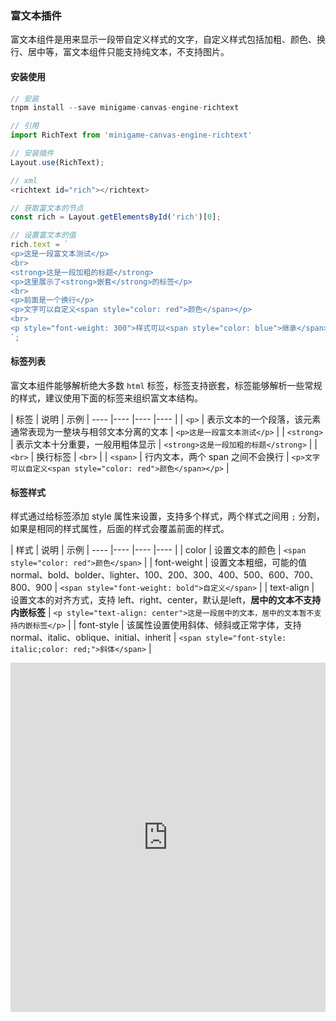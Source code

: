### 富文本插件
富文本组件是用来显示一段带自定义样式的文字，自定义样式包括加粗、颜色、换行、居中等，富文本组件只能支持纯文本，不支持图片。

#### 安装使用
``` js
// 安装
tnpm install --save minigame-canvas-engine-richtext

// 引用
import RichText from 'minigame-canvas-engine-richtext'

// 安装插件
Layout.use(RichText);

// xml
<richtext id="rich"></richtext>

// 获取富文本的节点
const rich = Layout.getElementsById('rich')[0];

// 设置富文本的值
rich.text = `
<p>这是一段富文本测试</p>
<br>
<strong>这是一段加粗的标题</strong>
<p>这里展示了<strong>嵌套</strong>的标签</p>
<br>
<p>前面是一个换行</p>
<p>文字可以自定义<span style="color: red">颜色</span></p>
<br>
<p style="font-weight: 300">样式可以<span style="color: blue">继承</span>，也可以<span style="font-weight: bold">自定义</span>，这段很长的文字会自动换行，富文本组件都会自动处理好</p>
`;
```

#### 标签列表
富文本组件能够解析绝大多数 `html` 标签，标签支持嵌套，标签能够解析一些常规的样式，建议使用下面的标签来组织富文本结构。

| 标签 | 说明 | 示例 |
---- |---- |---- |---- |
| `<p>` | 表示文本的一个段落，该元素通常表现为一整块与相邻文本分离的文本 | `<p>这是一段富文本测试</p>` |
| `<strong>` | 表示文本十分重要，一般用粗体显示 | `<strong>这是一段加粗的标题</strong>` | 
| `<br>` | 换行标签 | `<br>` |
| `<span>` | 行内文本，两个 span 之间不会换行 | `<p>文字可以自定义<span style="color: red">颜色</span></p>` |

#### 标签样式
样式通过给标签添加 style 属性来设置，支持多个样式，两个样式之间用 `;` 分割，如果是相同的样式属性，后面的样式会覆盖前面的样式。

| 样式 | 说明  | 示例 |
---- |---- |---- |---- |
| color | 设置文本的颜色 | `<span style="color: red">颜色</span>` |
| font-weight | 设置文本粗细，可能的值 normal、bold、bolder、lighter、100、200、300、400、500、600、700、800、900 | `<span style="font-weight: bold">自定义</span>` |
| text-align | 设置文本的对齐方式，支持 left、right、center，默认是left，**居中的文本不支持内嵌标签** | `<p style="text-align: center">这是一段居中的文本，居中的文本暂不支持内嵌标签</p>` |
| font-style | 该属性设置使用斜体、倾斜或正常字体，支持 normal、italic、oblique、initial、inherit | `<span style="font-style: italic;color: red;">斜体</span>` |

<iframe height="559.0476684570312" style="width: 100%;" scrolling="no" title="Layout RichText Demo" src="https://codepen.io/yuanzm/embed/ExdOVKz?default-tab=html%2Cresult&editable=true" frameborder="no" loading="lazy" allowtransparency="true" allowfullscreen="true">
  See the Pen <a href="https://codepen.io/yuanzm/pen/ExdOVKz">
  Layout RichText Demo</a> by yuanzm (<a href="https://codepen.io/yuanzm">@yuanzm</a>)
  on <a href="https://codepen.io">CodePen</a>.
</iframe>